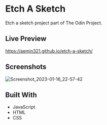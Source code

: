 <h1 align="left">Etch A Sketch</h1>

<p align="left">Etch a sketch project part of The Odin Project.</p>

## Live Preview


https://aemin321.github.io/etch-a-sketch/


## Screenshots

 ![Screenshot_2023-01-16_22-57-42](https://user-images.githubusercontent.com/121065444/212758958-4433e1ab-f6ba-4c43-ae51-3251a0937e61.png)

  
## Built With

- JavaScript
- HTML
- CSS

